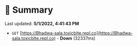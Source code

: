 # 📖 Summary
Last updated: **5/1/2022, 4:41:43 PM**

- `GET` [https://Bhadwa-sala.toxicblte.repl.co](https://Bhadwa-sala.toxicblte.repl.co) - **Down** (32337ms)
